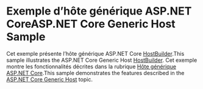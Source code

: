 # <a name="aspnet-core-generic-host-sample"></a><span data-ttu-id="78a15-101">Exemple d’hôte générique ASP.NET Core</span><span class="sxs-lookup"><span data-stu-id="78a15-101">ASP.NET Core Generic Host Sample</span></span>

<span data-ttu-id="78a15-102">Cet exemple présente l’hôte générique ASP.NET Core [HostBuilder](https://docs.microsoft.com/dotnet/api/microsoft.extensions.hosting.ihostedservice).</span><span class="sxs-lookup"><span data-stu-id="78a15-102">This sample illustrates the ASP.NET Core Generic Host [HostBuilder](https://docs.microsoft.com/dotnet/api/microsoft.extensions.hosting.ihostedservice).</span></span> <span data-ttu-id="78a15-103">Cet exemple montre les fonctionnalités décrites dans la rubrique [Hôte générique ASP.NET Core](https://docs.microsoft.com/aspnet/core/fundamentals/host/generic-host).</span><span class="sxs-lookup"><span data-stu-id="78a15-103">This sample demonstrates the features described in the [ASP.NET Core Generic Host](https://docs.microsoft.com/aspnet/core/fundamentals/host/generic-host) topic.</span></span>
